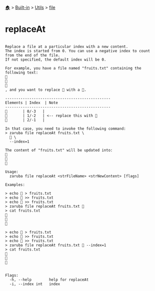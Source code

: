 <!--startTocHeader-->
[🏠](../../../README.md) > [Built-in](../../README.md) > [Utils](../README.md) > [file](README.md)
# replaceAt
<!--endTocHeader-->

```

Replace a file at a particular index with a new content.
The index is started from 0. You can use a negative index to count from the end of the file.
If not specified, the default index will be 0.

For example, you have a file named "fruits.txt" containing the following text:
🍊
🍓
🍇
, and you want to replace 🍓 with a 🍕.

------------------------------------------------
Elements | Index  | Note
------------------------------------------------
🍊       | 0/-3   |
🍓       | 1/-2   | <-- replace this with 🍕
🍇       | 2/-1   |

In that case, you need to invoke the following command:
> zaruba file replaceAt fruits.txt \
  🍕 \
  --index=1

The content of "fruits.txt" will be updated into:
🍊
🍕
🍇

Usage:
  zaruba file replaceAt <strFileName> <strNewContent> [flags]

Examples:

> echo 🍊 > fruits.txt
> echo 🍓 >> fruits.txt
> echo 🍇 >> fruits.txt
> zaruba file replaceAt fruits.txt 🍕
> cat fruits.txt
🍕
🍓
🍇

> echo 🍊 > fruits.txt
> echo 🍓 >> fruits.txt
> echo 🍇 >> fruits.txt
> zaruba file replaceAt fruits.txt 🍕 --index=1
> cat fruits.txt
🍊
🍕
🍇


Flags:
  -h, --help        help for replaceAt
  -i, --index int   index

```

<!--startTocSubtopic-->
<!--endTocSubtopic-->